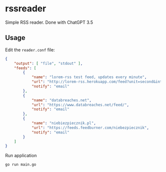 # rssreader

Simple RSS reader. Done with ChatGPT 3.5

## Usage

Edit the `reader.conf` file:

```json
{
    "output": [ "file", "stdout" ],
    "feeds": [
        {
            "name": "lorem-rss test feed, updates every minute",
            "url": "http://lorem-rss.herokuapp.com/feed?unit=second&interval=30",
            "notify": "email"
        },
        {
            "name": "databreaches.net",
            "url": "https://www.databreaches.net/feed/",
            "notify": "email"
        },
        {
            "name": "niebiezpiecznik.pl",
            "url": "https://feeds.feedburner.com/niebezpiecznik",
            "notify": "email"
        }
    ]
}
```

Run application
```
go run main.go
```